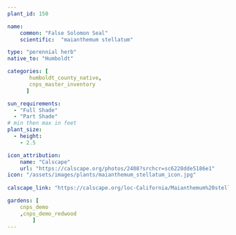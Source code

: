 ```yaml
---
plant_id: 150 

name: 
    common: "False Solomon Seal"  
    scientific:  "maianthemum stellatum"  

type: "perennial herb"
native_to: "Humboldt"

categories: [
       humboldt_county_native,
       cnps_master_inventory
      ]

sun_requirements:
  - "Full Shade"
  - "Part Shade"
# min then max in feet
plant_size:
  - height: 
    - 2.5 

icon_attribution: 
    name: "Calscape"
    url: "https://calscape.org/photos/2408?srchcr=sc6228dde5186e1"
icon: "/assets/images/plants/maianthemum_stellatum_icon.jpg"
 
calscape_link: "https://calscape.org/loc-California/Maianthemum%20stellatum(%20)"

gardens: [
    cnps_demo
    ,cnps_demo_redwood
        ]
---
```

